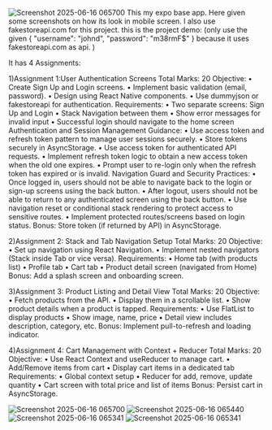 ![Screenshot 2025-06-16 065700](https://github.com/user-attachments/assets/b8138a3b-7f12-4c2c-8e0d-59d5bc2149de)
This my expo base app.
Here given some screenshots on how its look in mobile screen.
I also use fakestoreapi.com for this project.
this is the project demo:
(only use the given
{
  "username": "johnd",
  "password": "m38rmF$"
} because it uses fakestoreapi.com as api.
)




It has 4 Assignments:

1)Assignment 1:User Authentication Screens 
Total Marks: 20 
Objective: 
• Create Sign Up and Login screens. 
• Implement basic validation (email, password). 
• Design using React Native components. 
• Use dummyjson or fakestoreapi for authentication. 
Requirements: 
• Two separate screens: Sign Up and Login 
• Stack Navigation between them 
• Show error messages for invalid input 
• Successful login should navigate to the home screen 
Authentication and Session Management Guidance: 
• Use access token and refresh token pattern to manage user sessions securely. 
• Store tokens securely in AsyncStorage. 
• Use access token for authenticated API requests. 
• Implement refresh token logic to obtain a new access token when the old one 
expires. 
• Prompt user to re-login only when the refresh token has expired or is invalid. 
Navigation Guard and Security Practices: 
• Once logged in, users should not be able to navigate back to the login or sign-up 
screens using the back button. 
• After logout, users should not be able to return to any authenticated screen using 
the back button. 
• Use navigation reset or conditional stack rendering to protect access to sensitive 
routes. 
• Implement protected routes/screens based on login status. 
Bonus: Store token (if returned by API) in AsyncStorage.

 2)Assignment 2: Stack and Tab Navigation Setup 
Total Marks: 20 
Objective: 
• Set up navigation using React Navigation. 
• Implement nested navigators (Stack inside Tab or vice versa). 
Requirements: 
• Home tab (with products list) 
• Profile tab 
• Cart tab 
• Product detail screen (navigated from Home) 
Bonus: Add a splash screen and onboarding screen.

3)Assignment 3: Product Listing and Detail View 
Total Marks: 20 
Objective: 
• Fetch products from the API. 
• Display them in a scrollable list. 
• Show product details when a product is tapped. 
Requirements: 
• Use FlatList to display products 
• Show image, name, price 
• Detail view includes description, category, etc. 
Bonus: Implement pull-to-refresh and loading indicator.

4)Assignment 4: Cart Management with Context + Reducer 
Total Marks: 20 
Objective: 
• Use React Context and useReducer to manage cart. 
• Add/Remove items from cart 
• Display cart items in a dedicated tab 
Requirements: 
• Global context setup 
• Reducer for add, remove, update quantity 
• Cart screen with total price and list of items 
Bonus: Persist cart in AsyncStorage.

![Screenshot 2025-06-16 065700](https://github.com/user-attachments/assets/c38234d2-3054-45ad-8146-df7a1a8bcb9b)
![Screenshot 2025-06-16 065440](https://github.com/user-attachments/assets/fa5cefb1-e0c9-4785-bcd5-ac1ba91b4332)
![Screenshot 2025-06-16 065341](https://github.com/user-attachments/assets/a2ea9515-bc27-48b1-a555-7f4be362890f)
![Screenshot 2025-06-16 065341](https://github.com/user-attachments/assets/c82e651b-12a7-4478-82cb-c629e4eabb0c)
